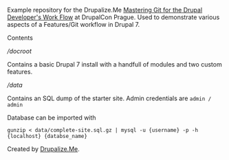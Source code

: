 Example repository for the Drupalize.Me [Mastering Git for the Drupal Developer's Work Flow](https://prague2013.drupal.org/node/538) at DrupalCon Prague. Used to demonstrate various aspects of a Features/Git workflow in Drupal 7.

Contents

*/docroot*

Contains a basic Drupal 7 install with a handfull of modules and two custom features.

*/data*

Contains an SQL dump of the starter site. Admin credentials are `admin / admin`

Database can be imported with

`gunzip < data/complete-site.sql.gz | mysql -u {username} -p -h {localhost} {databse_name}`

Created by [Drupalize.Me](http://drupalize.me).